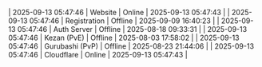 | 2025-09-13 05:47:46 | Website | Online | 2025-09-13 05:47:43 |
| 2025-09-13 05:47:46 | Registration | Offline | 2025-09-09 16:40:23 |
| 2025-09-13 05:47:46 | Auth Server | Offline | 2025-08-18 09:33:31 |
| 2025-09-13 05:47:46 | Kezan (PvE) | Offline | 2025-08-03 17:58:02 |
| 2025-09-13 05:47:46 | Gurubashi (PvP) | Offline | 2025-08-23 21:44:06 |
| 2025-09-13 05:47:46 | Cloudflare | Online | 2025-09-13 05:47:43 |
